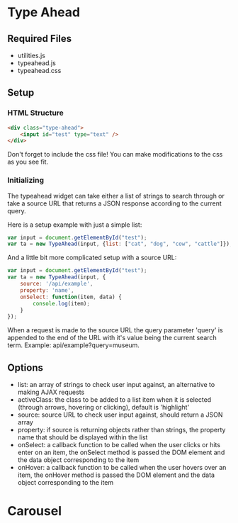 # Type Ahead #

## Required Files ##
* utilities.js
* typeahead.js
* typeahead.css


## Setup ##

### HTML Structure ###
```html
<div class="type-ahead">
    <input id="test" type="text" />
</div>
```

Don't forget to include the css file! You can make modifications to the css as you see fit.

### Initializing ###
The typeahead widget can take either a list of strings to search through or take a source URL that returns a JSON response according to the current query.

Here is a setup example with just a simple list:
```javascript
var input = document.getElementById("test");
var ta = new TypeAhead(input, {list: ["cat", "dog", "cow", "cattle"]});
```

And a little bit more complicated setup with a source URL:
```javascript
var input = document.getElementById("test");
var ta = new TypeAhead(input, {
    source: '/api/example', 
    property: 'name',
    onSelect: function(item, data) {
        console.log(item);
    }
});
```

When a request is made to the source URL the query parameter 'query' is appended to the end of the URL with it's value being the current search term. Example: api/example?query=museum.

## Options ##
* list: an array of strings to check user input against, an alternative to making AJAX requests
* activeClass: the class to be added to a list item when it is selected (through arrows, hovering or clicking), default is 'highlight'
* source: source URL to check user input against, should return a JSON array
* property: if source is returning objects rather than strings, the property name that should be displayed within the list
* onSelect: a callback function to be called when the user clicks or hits enter on an item, the onSelect method is passed the DOM element and the data object corresponding to the item
* onHover: a callback function to be called when the user hovers over an item, the onHover method is passed the DOM element and the data object corresponding to the item

# Carousel
